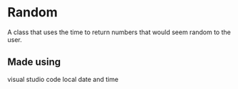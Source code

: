 # Random
A class that uses the time to return numbers that would seem random to the user.

## Made using 
visual studio code
local date and time